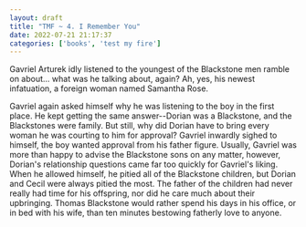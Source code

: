 ```yaml
---
layout: draft
title: "TMF ~ 4. I Remember You"
date: 2022-07-21 21:17:37
categories: ['books', 'test my fire']
---
```

Gavriel Arturek idly listened to the youngest of the Blackstone men ramble on about... what was he talking about, again? Ah, yes, his newest infatuation, a foreign woman named Samantha Rose.

Gavriel again asked himself why he was listening to the boy in the first place. He kept getting the same answer--Dorian was a Blackstone, and the Blackstones were family. But still, why did Dorian have to bring every woman he was courting to him for approval? Gavriel inwardly sighed to himself, the boy wanted approval from his father figure. Usually, Gavriel was more than happy to advise the Blackstone sons on any matter, however, Dorian's relationship questions came far too quickly for Gavriel's liking. When he allowed himself, he pitied all of the Blackstone children, but Dorian and Cecil were always pitied the most. The father of the children had never really had time for his offspring, nor did he care much about their upbringing. Thomas Blackstone would rather spend his days in his office, or in bed with his wife, than ten minutes bestowing fatherly love to anyone.

